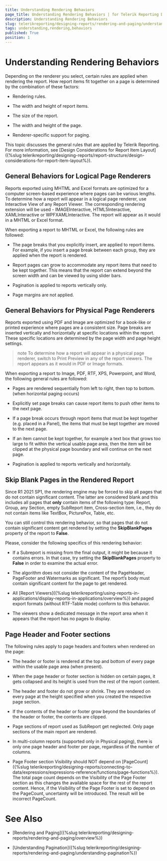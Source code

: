 ```yaml
---
title: Understanding Rendering Behaviors
page_title: Understanding Rendering Behaviors | for Telerik Reporting Documentation
description: Understanding Rendering Behaviors
slug: telerikreporting/designing-reports/rendering-and-paging/understanding-rendering-behaviors
tags: understanding,rendering,behaviors
published: True
position: 1
---
```


# Understanding Rendering Behaviors


Depending on the renderer you select, certain rules are applied when rendering the report. How report items fit together on a page is determined by the combination of these factors: 			

* Rendering rules.

* The width and height of report items.

* The size of the report.

* The width and height of the page.

* Renderer-specific support for paging.

This topic discusses the general rules that are applied by Telerik Reporting. For more information, see [Design Considerations for Report Item Layout]({%slug telerikreporting/designing-reports/report-structure/design-considerations-for-report-item-layout%}). 			

## General Behaviors for Logical Page Renderers

Reports exported using MHTML and Excel formats are optimized for a computer screen-based experience where pages can be various lengths. To determine how a report will appear in a logical page renderer, use Interactive View of any Report Viewer. The corresponding rendering extension will be used - IMAGEInteractive, HTML5Interactive, XAMLInteractive or WPFXAMLInteractive. The report will appear as it would in a MHTML or Excel format. 				

When exporting a report to MHTML or Excel, the following rules are followed:

* The page breaks that you explicitly insert, are applied to report items. For example, if you insert a page break between each group, they are applied when the report is rendered.

* Report pages can grow to accommodate any report items that need to be kept together. This means that the report can extend beyond the screen width and can be viewed by using slider bars.

* Pagination is applied to reports vertically only.

* Page margins are not applied.

## General Behaviors for Physical Page Renderers

Reports exported using PDF and Image are optimized for a book-like or printed experience where pages are a consistent size. Page breaks are inserted vertically and horizontally at specific locations within the report. These specific locations are determined by the page width and page height settings. 				

>note To determine how a report will appear in a physical page renderer, switch to Print Preview in any of the report viewers. The report appears as it would in PDF or Image formats. 					


When exporting a report to Image, PDF, RTF, XPS, Powerpoint, and Word, the following general rules are followed:

* Pages are rendered sequentially from left to right, then top to bottom. (when horizontal paging occurs)

* Explicitly set page breaks can cause report items to push other items to the next page.

* If a page break occurs through report items that must be kept together (e.g. placed in a Panel), the items that must be kept together are moved to the next page. 					

* If an item cannot be kept together, for example a text box that grows too large to fit within the vertical usable page area, then the item will be clipped at the physical page boundary and will continue on the next page. 					

* Pagination is applied to reports vertically and horizontally.

## Skip Blank Pages in the Rendered Report

Since R1 2021 SP1, the rendering engine may be forced to skip all pages that do not contain significant content. The latter are considered blank and this includes all pages that __only__  contain items of the following type: Report, Group, any Section, empty SubReport item, Cross-section item, i.e., they do not contain items like TextBox, PicturePox, Table, etc.         

You can still control this rendering behavior, so that pages that do not contain significant content get rendered by setting the __SkipBlankPages__  property of the report to __False__.         

Please, consider the following specifics of this rendering behavior:         

* If a Subreport is missing from the final output, it might be because it contains errors. In that case, try setting the __SkipBlankPages__  property to __False__  in order to examine the actual error.             

* The algorithm does not consider the content of the PageHeader, PageFooter and Watermarks as significant. The report’s body must contain significant content for the page to get rendered.              

* All [Report Viewers]({%slug telerikreporting/using-reports-in-applications/display-reports-in-applications/overview%}) and paged export formats (without RTF-Table mode) conform to this behavior. 

* The viewers show a dedicated message in the report area when it appears that the report has no pages to display. 

## Page Header and Footer sections

The following rules apply to page headers and footers when rendered on the page: 				

* The header or footer is rendered at the top and bottom of every page within the usable page area (when present).

* When the page header or footer section is hidden on certain pages, it gets collapsed and its height is used from the rest of the report content.           

* The header and footer do not grow or shrink. They are rendered on every page at the height specified when you created the respective page section.

* If the contents of the header or footer grow beyond the boundaries of the header or footer, the contents are clipped.

* Page sections of report used as SubReport get neglected. Only page sections of the main report are rendered.

* In multi-column reports (supported only in Physical paging), there is only one page header and footer per page, regardless of the number of columns.

* Page Footer section Visibility should NOT depend on [PageCount]({%slug telerikreporting/designing-reports/connecting-to-data/expressions/expressions-reference/functions/page-functions%}). The total page count depends on the Visibility of the Page Footer section as this changes the available space for the rest of the report content. Hence, if the Visibility of the Page Footer is set to depend on the PageCount, uncertainty will be introduced. The result will be incorrect PageCount.             


# See Also

 * [Rendering and Paging]({%slug telerikreporting/designing-reports/rendering-and-paging/overview%})

 * [Understanding Pagination]({%slug telerikreporting/designing-reports/rendering-and-paging/understanding-pagination%})
